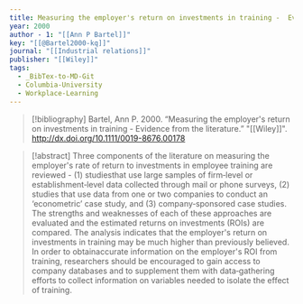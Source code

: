 ```yaml
---
title: Measuring the employer's return on investments in training -  Evidence from the literature
year: 2000
author - 1: "[[Ann P Bartel]]"
key: "[[@Bartel2000-kq]]"
journal: "[[Industrial relations]]"
publisher: "[[Wiley]]"
tags:
  - _BibTex-to-MD-Git
  - Columbia-University
  - Workplace-Learning
---
```


> [!bibliography]
> Bartel, Ann P. 2000. “Measuring the employer's return on investments in training -  Evidence from the literature.” "[[Wiley]]". http://dx.doi.org/10.1111/0019-8676.00178

> [!abstract]
> Three components of the literature on measuring the employer's rate of return to investments in employee training are reviewed -  (1) studiesthat use large samples of firm‐level or establishment‐level data collected through mail or phone surveys, (2) studies that use data from one or two companies to conduct an ‘econometric’ case study, and (3) company‐sponsored case studies. The strengths and weaknesses of each of these approaches are evaluated and the estimated returns on investments (ROIs) are compared. The analysis indicates that the employer's return on investments in training may be much higher than previously believed. In order to obtainaccurate information on the employer's ROI from training, researchers should be encouraged to gain access to company databases and to supplement them with data‐gathering efforts to collect information on variables needed to isolate the effect of training.